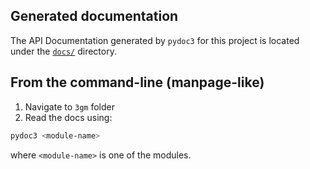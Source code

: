 ## Generated documentation

The API Documentation generated by `pydoc3` for this project is located under the [`docs/`](https://github.com/eellak/gsoc2018-3gm/tree/master/docs) directory. 

## From the command-line (manpage-like)

1. Navigate to `3gm` folder
2. Read the docs using:

```bash
pydoc3 <module-name>
```
where `<module-name>` is one of the modules. 


